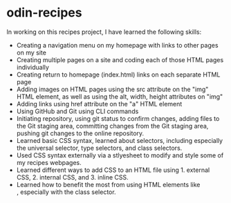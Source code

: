 # odin-recipes
In working on this recipes project, I have learned the following skills:
- Creating a navigation menu on my homepage with links to other pages on my site
- Creating multiple pages on a site and coding each of those HTML pages individually
- Creating return to homepage (index.html) links on each separate HTML page
- Adding images on HTML pages using the src attribute on the "img" HTML element, as well as using the alt, width, height attributes on "img"
- Adding links using href attribute on the "a" HTML element
- Using GitHub and Git using CLI commands
- Initiating repository, using git status to confirm changes, adding files to the Git staging area, committing changes from the Git staging area, pushing git changes to the online repository.
- Learned basic CSS syntax, learned about selectors, including especially the universal selector, type selectors, and class selectors.
- Used CSS syntax externally via a stlyesheet to modify and style some of my recipes webpages.
- Learned different ways to add CSS to an HTML file using 1. external CSS, 2. internal CSS, and 3. inline CSS. 
- Learned how to benefit the most from using HTML elements like <div>, especially with the class selector. 

